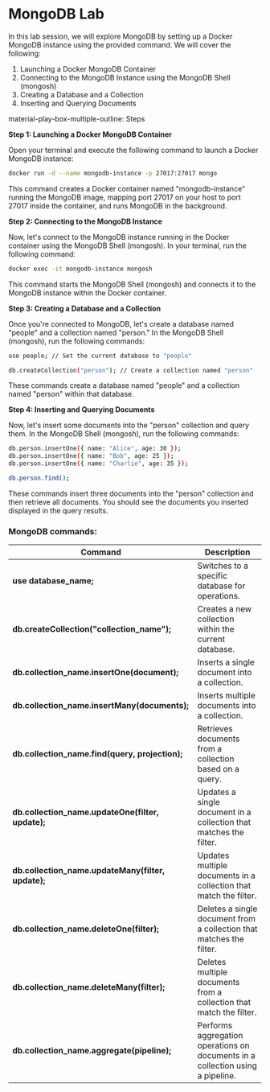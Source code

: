 # MongoDB Lab

In this lab session, we will explore MongoDB by setting up a Docker MongoDB instance using the provided command. We will cover the following:

1. Launching a Docker MongoDB Container
2. Connecting to the MongoDB Instance using the MongoDB Shell (mongosh)
3. Creating a Database and a Collection
4. Inserting and Querying Documents

material-play-box-multiple-outline: Steps

**Step 1: Launching a Docker MongoDB Container**

Open your terminal and execute the following command to launch a Docker MongoDB instance:

```bash
docker run -d --name mongodb-instance -p 27017:27017 mongo
```

This command creates a Docker container named "mongodb-instance" running the MongoDB image, mapping port 27017 on your host to port 27017 inside the container, and runs MongoDB in the background.

**Step 2: Connecting to the MongoDB Instance**

Now, let's connect to the MongoDB instance running in the Docker container using the MongoDB Shell (mongosh). In your terminal, run the following command:

```bash
docker exec -it mongodb-instance mongosh
```

This command starts the MongoDB Shell (mongosh) and connects it to the MongoDB instance within the Docker container.

**Step 3: Creating a Database and a Collection**

Once you're connected to MongoDB, let's create a database named "people" and a collection named "person." In the MongoDB Shell (mongosh), run the following commands:

```bash
use people; // Set the current database to "people"

db.createCollection("person"); // Create a collection named "person"
```

These commands create a database named "people" and a collection named "person" within that database.

**Step 4: Inserting and Querying Documents**

Now, let's insert some documents into the "person" collection and query them. In the MongoDB Shell (mongosh), run the following commands:

```bash
db.person.insertOne({ name: "Alice", age: 30 });
db.person.insertOne({ name: "Bob", age: 25 });
db.person.insertOne({ name: "Charlie", age: 35 });

db.person.find();
```

These commands insert three documents into the "person" collection and then retrieve all documents. You should see the documents you inserted displayed in the query results.


### MongoDB commands:


| Command                                       | Description                                           |
|-----------------------------------------------|-------------------------------------------------------|
| **use database_name;**                        | Switches to a specific database for operations. |
| **db.createCollection("collection_name");**    | Creates a new collection within the current database. |
| **db.collection_name.insertOne(document);**    | Inserts a single document into a collection. |
| **db.collection_name.insertMany(documents);**  | Inserts multiple documents into a collection. |
| **db.collection_name.find(query, projection);** | Retrieves documents from a collection based on a query. |
| **db.collection_name.updateOne(filter, update);** | Updates a single document in a collection that matches the filter. |
| **db.collection_name.updateMany(filter, update);** | Updates multiple documents in a collection that match the filter. |
| **db.collection_name.deleteOne(filter);**       | Deletes a single document from a collection that matches the filter. |
| **db.collection_name.deleteMany(filter);**     | Deletes multiple documents from a collection that match the filter. |
| **db.collection_name.aggregate(pipeline);**     | Performs aggregation operations on documents in a collection using a pipeline. |

